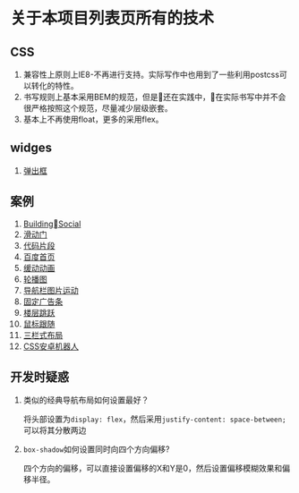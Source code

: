 # 关于本项目列表页所有的技术

## CSS

1. 兼容性上原则上IE8-不再进行支持。实际写作中也用到了一些利用postcss可以转化的特性。
1. 书写规则上基本采用BEM的规范，但是还在实践中，在实际书写中并不会很严格按照这个规范，尽量减少层级嵌套。
1. 基本上不再使用float，更多的采用flex。

## widges

1. [弹出框](./Modals/index.html)

## 案例

1. [BuildingSocial](./BuildingSocial/index.html)
1. [滑动门](./滑动门)
1. [代码片段](./codeSnippets)
1. [百度首页](./百度首页)
1. [缓动动画](./JS缓动动画)
1. [轮播图](./轮播图)
1. [导航栏图片运动](./导航栏图片运动)
1. [固定广告条](./广告跟随滚动)
1. [楼层跳跃](./楼层跳跃)
1. [鼠标跟随](./鼠标跟随)
1. [三栏式布局](./常见页面结构/三栏式布局/)
1. [CSS安卓机器人](./CSS实现安卓机器人/index.html)

## 开发时疑惑

1. 类似的经典导航布局如何设置最好？

    将头部设置为`display: flex`，然后采用`justify-content: space-between;`可以将其分散两边
1. `box-shadow`如何设置同时向四个方向偏移?

    四个方向的偏移，可以直接设置偏移的X和Y是0，然后设置偏移模糊效果和偏移半径。
